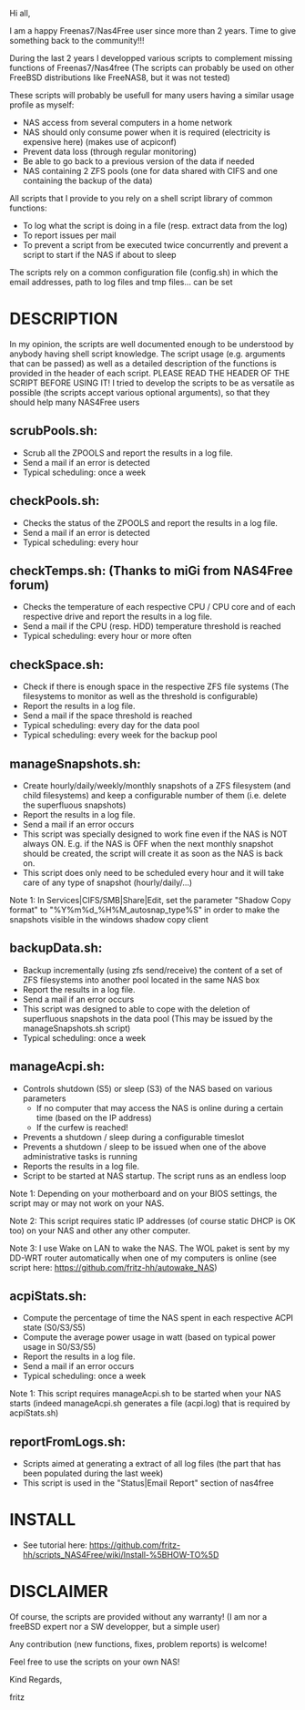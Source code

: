 Hi all,

I am a happy Freenas7/Nas4Free user since more than 2 years.
Time to give something back to the community!!!

During the last 2 years I developped various scripts to complement missing functions of Freenas7/Nas4free (The scripts can probably be used on other FreeBSD distributions like FreeNAS8, but it was not tested)

These scripts will probably be usefull for many users having a similar usage profile as myself:
- NAS access from several computers in a home network
- NAS should only consume power when it is required (electricity is expensive here) (makes use of acpiconf)
- Prevent data loss (through regular monitoring)
- Be able to go back to a previous version of the data if needed
- NAS containing 2 ZFS pools (one for data shared with CIFS and one containing the backup of the data)

All scripts that I provide to you rely on a shell script library of common functions:
- To log what the script is doing in a file (resp. extract data from the log)
- To report issues per mail
- To prevent a script from be executed twice concurrently and prevent a script to start if the NAS if about to sleep

The scripts rely on a common configuration file (config.sh) in which the email addresses, path to log files and tmp files... can be set


DESCRIPTION
===========

In my opinion, the scripts are well documented enough to be understood by anybody having shell script knowledge.
The script usage (e.g. arguments that can be passed) as well as a detailed description of the functions is provided in the header of each script. PLEASE READ THE HEADER OF THE SCRIPT BEFORE USING IT!
I tried to develop the scripts to be as versatile as possible (the scripts accept various optional arguments), so that they should help many NAS4Free users

scrubPools.sh:
--------------

- Scrub all the ZPOOLS and report the results in a log file.
- Send a mail if an error is detected
- Typical scheduling: once a week

checkPools.sh:
--------------

- Checks the status of the ZPOOLS and report the results in a log file.
- Send a mail if an error is detected
- Typical scheduling: every hour

checkTemps.sh: (Thanks to miGi from NAS4Free forum)
--------------

- Checks the temperature of each respective CPU / CPU core and of each respective drive and report the results in a log file.
- Send a mail if the CPU (resp. HDD) temperature threshold is reached
- Typical scheduling: every hour or more often

checkSpace.sh:
--------------

- Check if there is enough space in the respective ZFS file systems (The filesystems to monitor as well as the threshold is configurable)
- Report the results in a log file.
- Send a mail if the space threshold is reached
- Typical scheduling: every day for the data pool
- Typical scheduling: every week for the backup pool

manageSnapshots.sh:
-------------------

- Create hourly/daily/weekly/monthly snapshots of a ZFS filesystem (and child filesystems) and keep a configurable number of them (i.e. delete the superfluous snapshots)
- Report the results in a log file.
- Send a mail if an error occurs
- This script was specially designed to work fine even if the NAS is NOT always ON. E.g. if the NAS is OFF when the next monthly snapshot should be created, the script will create it as soon as the NAS is back on.
- This script does only need to be scheduled every hour and it will take care of any type of snapshot (hourly/daily/...)

Note 1: In Services|CIFS/SMB|Share|Edit, set the parameter "Shadow Copy format" to "%Y%m%d_%H%M_autosnap_type%S" in order to make the snapshots visible in the windows shadow copy client

backupData.sh:
--------------

- Backup incrementally (using zfs send/receive) the content of a set of ZFS filesystems into another pool located in the same NAS box
- Report the results in a log file.
- Send a mail if an error occurs
- This script was designed to able to cope with the deletion of superfluous snapshots in the data pool (This may be issued by the manageSnapshots.sh script)
- Typical scheduling: once a week

manageAcpi.sh:
--------------

- Controls shutdown (S5) or sleep (S3) of the NAS based on various parameters
    - If no computer that may access the NAS is online during a certain time (based on the IP address)
    - If the curfew is reached!
- Prevents a shutdown / sleep during a configurable timeslot
- Prevents a shutdown / sleep to be issued when one of the above administrative tasks is running
- Reports the results in a log file.
- Script to be started at NAS startup. The script runs as an endless loop

Note 1: Depending on your motherboard and on your BIOS settings, the script may or may not work on your NAS.

Note 2: This script requires static IP addresses (of course static DHCP is OK too) on your NAS and other any other computer.

Note 3: I use Wake on LAN to wake the NAS. The WOL paket is sent by my DD-WRT router automatically when one of my computers is online (see script here: https://github.com/fritz-hh/autowake_NAS)

acpiStats.sh:
-------------

- Compute the percentage of time the NAS spent in each respective ACPI state (S0/S3/S5)
- Compute the average power usage in watt (based on typical power usage in S0/S3/S5)
- Report the results in a log file.
- Send a mail if an error occurs
- Typical scheduling: once a week

Note 1: This script requires manageAcpi.sh to be started when your NAS starts (indeed manageAcpi.sh generates a file (acpi.log) that is required by acpiStats.sh)

reportFromLogs.sh:
------------------

- Scripts aimed at generating a extract of all log files (the part that has been populated during the last week)
- This script is used in the "Status|Email Report" section of nas4free


INSTALL
=======

- See tutorial here: https://github.com/fritz-hh/scripts_NAS4Free/wiki/Install-%5BHOW-TO%5D

DISCLAIMER
==========

Of course, the scripts are provided without any warranty!
(I am nor a freeBSD expert nor a SW developper, but a simple user)

Any contribution (new functions, fixes, problem reports) is welcome!

Feel free to use the scripts on your own NAS!

Kind Regards,

fritz
